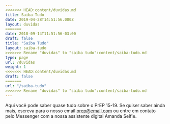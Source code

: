 ```yaml
---
<<<<<<< HEAD:content/duvidas.md
title: Saiba Tudo
date: 2019-04-28T14:51:56.000Z
layout: duvidas
=======
date: 2018-09-14T11:51:56-03:00
draft: false
title: "Saiba Tudo"
layout: saiba-tudo
>>>>>>> Rename "duvidas" to "saiba tudo":content/saiba-tudo.md
type: page
url: /duvidas
weight: 1
<<<<<<< HEAD:content/duvidas.md
draft: false
=======
url: "/saiba-tudo"
>>>>>>> Rename "duvidas" to "saiba tudo":content/saiba-tudo.md
---
```

Aqui você pode saber quase tudo sobre o PrEP 15-19. Se quiser saber ainda mais, escreva para o nosso email prep@email.com ou entre em contato pelo Messenger com a nossa assistente digital Amanda Selfie.
